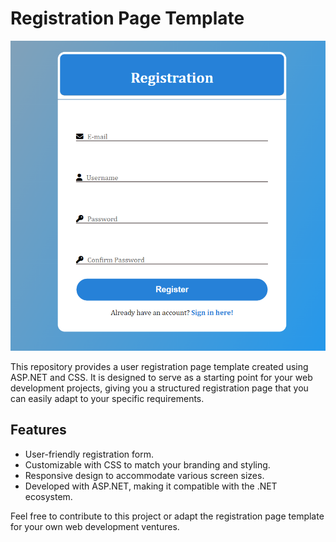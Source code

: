 # Registration Page Template

![GitHub](https://github.com/SamirK95/RegistrationPage/blob/branchForEdit/Registration.png)


This repository provides a user registration page template created using ASP.NET and CSS. It is designed to serve as a starting point for your web development projects, giving you a structured registration page that you can easily adapt to your specific requirements.

## Features

- User-friendly registration form.
- Customizable with CSS to match your branding and styling.
- Responsive design to accommodate various screen sizes.
- Developed with ASP.NET, making it compatible with the .NET ecosystem.

Feel free to contribute to this project or adapt the registration page template for your own web development ventures.
